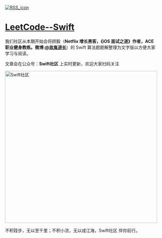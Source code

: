 [![RSS_icon](https://img.shields.io/badge/RSS-Atom-orange)](https://github.com/SwiftCommunityRes/LeetCode--Swift/releases.atom)

# [LeetCode--Swift]()

我们社区从本期开始会将顾毅（**Netflix 增长黑客，《iOS 面试之道》作者，ACE 职业健身教练。微博:[@故胤道长](https://m.weibo.cn/u/1827884772 "@故胤道长")**）的 Swift 算法题题解整理为文字版以方便大家学习与阅读。

文章会在公众号：**Swift社区** 上实时更新，欢迎大家扫码关注

<img width="500" alt="Swift社区" src="https://user-images.githubusercontent.com/24238160/132703149-34121c6c-fd18-491c-a697-58a0fabf3060.png">

不积跬步，无以至千里；不积小流，无以成江海，Swift社区 伴你前行。
